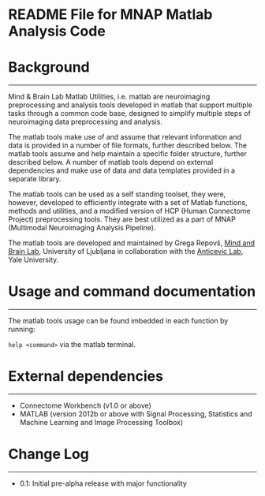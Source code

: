 # README File for MNAP Matlab Analysis Code

Background
==========
---

Mind & Brain Lab Matlab Utilities, i.e. matlab are neuroimaging
preprocessing and analysis tools developed in matlab that support multiple 
tasks through a common code base, designed to simplify multiple steps of 
neuroimaging data preprocessing and analysis.

The matlab tools make use of and assume that relevant information and data
is provided in a number of file formats, further described below. The matlab tools
assume and help maintain a specific folder structure, further described below.
A number of matlab tools depend on external dependencies and make use of data and
data templates provided in a separate library.

The matlab tools can be used as a self standing toolset, they were, however,
developed to efficiently integrate with a set of Matlab functions, methods and
utilities, and a modified version of HCP (Human Connectome Project)
preprocessing tools. They are best utilized as a part of MNAP (Multimodal
Neuroimaging Analysis Pipeline).

The matlab tools are developed and maintained by Grega Repovš, [Mind and Brain
Lab], University of Ljubljana in collaboration with the [Anticevic Lab], Yale
University.


Usage and command documentation
===============================
---

The matlab tools usage can be found imbedded in each function by running:
 
`help <command>` via the matlab terminal. 

External dependencies
=====================
---

* Connectome Workbench (v1.0 or above)
* MATLAB (version 2012b or above with Signal Processing, Statistics and Machine Learning and Image Processing Toolbox)

Change Log
============
---

* 0.1: Initial pre-alpha release with major functionality

[Mind and Brain Lab]: http://mblab.si
[Anticevic Lab]: http://anticeviclab.yale.edu
